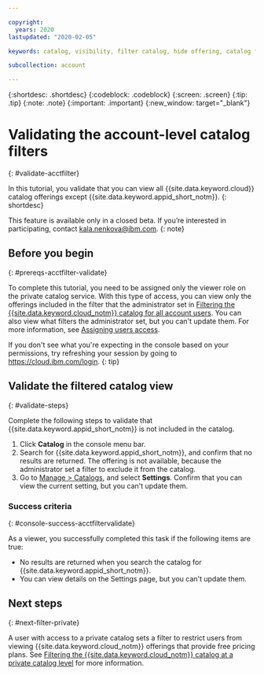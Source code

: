 ```yaml
---

copyright:
  years: 2020
lastupdated: "2020-02-05"

keywords: catalog, visibility, filter catalog, hide offering, catalog filtering, validating

subcollection: account

---
```


{:shortdesc: .shortdesc}
{:codeblock: .codeblock}
{:screen: .screen}
{:tip: .tip}
{:note: .note}
{:important: .important}
{:new_window: target="_blank"}

# Validating the account-level catalog filters 
{: #validate-acctfilter}

In this tutorial, you validate that you can view all {{site.data.keyword.cloud}} catalog offerings except {{site.data.keyword.appid_short_notm}}. 
{: shortdesc}

This feature is available only in a closed beta. If you’re interested in participating, contact kala.nenkova@ibm.com.
{: note}

## Before you begin
{: #prereqs-acctfilter-validate}

To complete this tutorial, you need to be assigned only the viewer role on the private catalog service. With this type of access, you can view only the offerings included in the filter that the administrator set in [Filtering the {{site.data.keyword.cloud_notm}} catalog for all account users](/docs/account?topic=account-filter-account). You can also view what filters the administrator set, but you can't update them. For more information, see [Assigning users access](/docs/account?topic=account-catalog-access).

  If you don't see what you're expecting in the console based on your permissions, try refreshing your session by going to https://cloud.ibm.com/login.
  {: tip}

## Validate the filtered catalog view 
{: #validate-steps}

Complete the following steps to validate that {{site.data.keyword.appid_short_notm}} is not included in the catalog.

1. Click **Catalog** in the console menu bar.
1. Search for {{site.data.keyword.appid_short_notm}}, and confirm that no results are returned. The offering is not available, because the administrator set a filter to exclude it from the catalog. 
1. Go to [Manage > Catalogs](https://cloud.ibm.com/content-mgmt/catalogs), and select **Settings**. Confirm that you can view the current setting, but you can't update them.

### Success criteria
{: #console-success-acctfiltervalidate}

As a viewer, you successfully completed this task if the following items are true:

* No results are returned when you search the catalog for {{site.data.keyword.appid_short_notm}}.
* You can view details on the Settings page, but you can't update them. 

## Next steps
{: #next-filter-private}

A user with access to a private catalog sets a filter to restrict users from viewing {{site.data.keyword.cloud_notm}} offerings that provide free pricing plans. See [Filtering the {{site.data.keyword.cloud_notm}} catalog at a private catalog level](/docs/account?topic=account-restrict-by-user) for more information.

